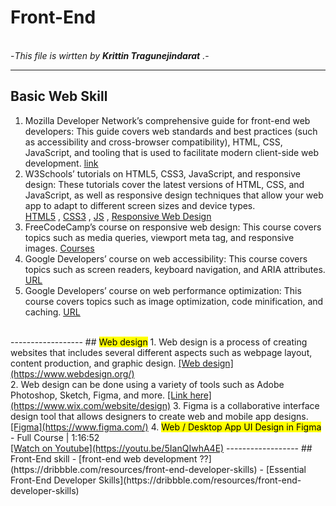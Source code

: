 Front-End
=============
<br>
-<i>This file is wirtten by <b>Krittin Tragunejindarat</b> .</i>-<br>

-------------
## Basic Web Skill
1. Mozilla Developer Network’s comprehensive guide for front-end web developers: This guide covers web standards and best practices (such as accessibility and cross-browser compatibility), HTML, CSS, JavaScript, and tooling that is used to facilitate modern client-side web development. <u>[link](https://developer.mozilla.org/en-US/docs/Learn/Front-end_web_developer)</u><br>
2. W3Schools’ tutorials on HTML5, CSS3, JavaScript, and responsive design: These tutorials cover the latest versions of HTML, CSS, and JavaScript, as well as responsive design techniques that allow your web app to adapt to different screen sizes and device types.<br> 
<u>[HTML5](https://www.w3schools.com/html/default.asp)</u> , 
<u>[CSS3](https://www.w3schools.com/css/default.asp)</u> , 
<u>[JS](https://www.w3schools.com/js/default.asp)</u> ,
<u>[Responsive Web Design](https://www.w3schools.com/css/css_rwd_intro.asp)</u><br>
3. FreeCodeCamp’s course on responsive web design: This course covers topics such as media queries, viewport meta tag, and responsive images.  <u>[Courses](https://www.freecodecamp.org/learn/responsive-web-design/#basic-html-and-html5) </u><br>
4. Google Developers’ course on web accessibility: This course covers topics such as screen readers, keyboard navigation, and ARIA attributes.
<u>[URL](https://developers.google.com/web/fundamentals/accessibility)</u><br>
5. Google Developers’ course on web performance optimization: This course covers topics such as image optimization, code minification, and caching.
<u>[URL](https://web.dev/why-speed-matters/) </u>
<br>
------------------
## <mark>Web design</mark>
1. Web design is a process of creating websites that includes several different aspects such as webpage layout, content production, and graphic design.
<u>[Web design](https://www.webdesign.org/)</u><br>
2. Web design can be done using a variety of tools such as Adobe Photoshop, Sketch, Figma, and more.
<u>[Link here](https://www.wix.com/website/design)</u>
3. Figma is a collaborative interface design tool that allows designers to create web and mobile app designs.
<u>[Figma](https://www.figma.com/)</u>
4. <mark>Web / Desktop App UI Design in Figma</mark> - Full Course | 1:16:52
<br><u>[Watch on Youtube](https://youtu.be/5IanQIwhA4E)</u>
------------------
## Front-End skill
- [front-end web development ??](https://dribbble.com/resources/front-end-developer-skills)
- [Essential Front-End Developer Skills](https://dribbble.com/resources/front-end-developer-skills)